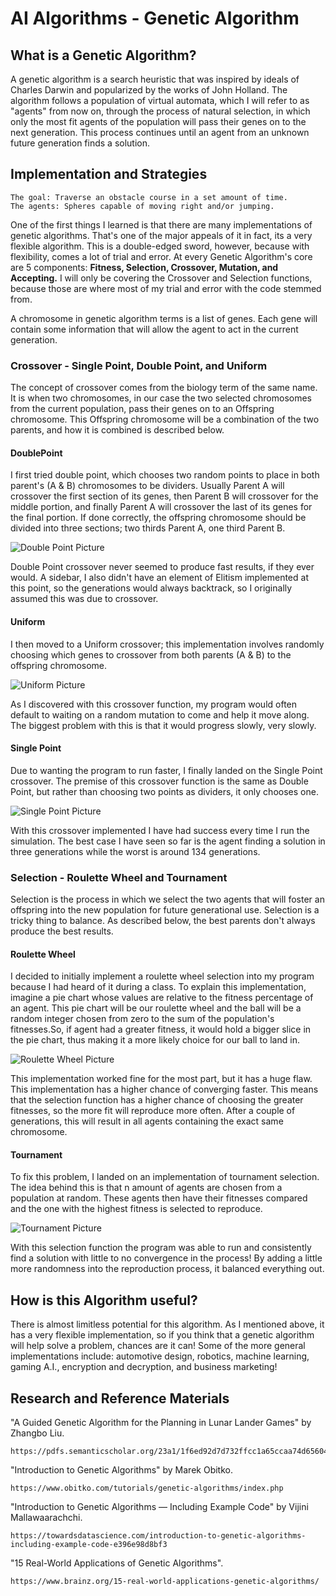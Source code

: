 # AI Algorithms - Genetic Algorithm

## What is a Genetic Algorithm?
A genetic algorithm is a search heuristic that was inspired by ideals of Charles Darwin and popularized by the works of John Holland. The algorithm follows a population of virtual automata, which I will refer to as "agents" from now on, through the process of natural selection, in which only the most fit agents of the population will pass their genes on to the next generation. This process continues until an agent from an unknown future generation finds a solution. 

## Implementation and Strategies

    The goal: Traverse an obstacle course in a set amount of time.
    The agents: Spheres capable of moving right and/or jumping.

One of the first things I learned is that there are many implementations of genetic algorithms. That's one of the major appeals of it in fact, its a very flexible algorithm. This is a double-edged sword, however, because with flexibility, comes a lot of trial and error. At every Genetic Algorithm's core are 5 components: **Fitness, Selection, Crossover, Mutation, and Accepting.** I will only be covering the Crossover and Selection functions, because those are where most of my trial and error with the code stemmed from.

A chromosome in genetic algorithm terms is a list of genes. Each gene will contain some information that will allow the agent to act in the current generation.

### Crossover - Single Point, Double Point, and Uniform
The concept of crossover comes from the biology term of the same name. It is when two chromosomes, in our case the two selected chromosomes from the current population, pass their genes on to an Offspring chromosome. This Offspring chromosome will be a combination of the two parents, and how it is combined is described below.

#### DoublePoint
I first tried double point, which chooses two random points to place in both parent's (A & B) chromosomes to be dividers. Usually Parent A will crossover the first section of its genes, then Parent B will crossover for the middle portion, and finally Parent A will crossover the last of its genes for the final portion. If done correctly, the offspring chromosome should be divided into three sections; two thirds Parent A, one third Parent B.

![Double Point Picture](https://github.com/VoluntadDeLacalle/Genetic-Alogrithm-Study/blob/master/Images/DoublePoint.png?raw=true)

Double Point crossover never seemed to produce fast results, if they ever would. A sidebar, I also didn't have an element of Elitism implemented at this point, so the generations would always backtrack, so I originally assumed this was due to crossover. 

#### Uniform
I then moved to a Uniform crossover; this implementation involves randomly choosing which genes to crossover from both parents (A & B) to the offspring chromosome.

![Uniform Picture](https://github.com/VoluntadDeLacalle/Genetic-Alogrithm-Study/blob/master/Images/Uniform.png?raw=true)

As I discovered with this crossover function, my program would often default to waiting on a random mutation to come and help it move along. The biggest problem with this is that it would progress slowly, very slowly. 

#### Single Point
Due to wanting the program to run faster, I finally landed on the Single Point crossover. The premise of this crossover function is the same as Double Point, but rather than choosing two points as dividers, it only chooses one.

![Single Point Picture](https://github.com/VoluntadDeLacalle/Genetic-Alogrithm-Study/blob/master/Images/SinglePoint.png?raw=true)

With this crossover implemented I have had success every time I run the simulation. The best case I have seen so far is the agent finding a solution in three generations while the worst is around 134 generations.

### Selection - Roulette Wheel and Tournament
Selection is the process in which we select the two agents that will foster an offspring into the new population for future generational use. Selection is a tricky thing to balance. As described below, the best parents don't always produce the best results.

#### Roulette Wheel
I decided to initially implement a roulette wheel selection into my program because I had heard of it during a class. To explain this implementation, imagine a pie chart whose values are relative to the fitness percentage of an agent. This pie chart will be our roulette wheel and the ball will be a random integer chosen from zero to the sum of the population's fitnesses.So, if agent had a greater fitness, it would hold a bigger slice in the pie chart, thus making it a more likely choice for our ball to land in.

![Roulette Wheel Picture](https://github.com/VoluntadDeLacalle/Genetic-Alogrithm-Study/blob/master/Images/RouletteWheel.png?raw=true)

This implementation worked fine for the most part, but it has a huge flaw. This implementation has a higher chance of converging faster. This means that the selection function has a higher chance of choosing the greater fitnesses, so the more fit will reproduce more often. After a couple of generations, this will result in all agents containing the exact same chromosome.

#### Tournament
To fix this problem, I landed on an implementation of tournament selection. The idea behind this is that n amount of agents are chosen from a population at random. These agents then have their fitnesses compared and the one with the highest fitness is selected to reproduce.

![Tournament Picture](https://github.com/VoluntadDeLacalle/Genetic-Alogrithm-Study/blob/master/Images/Tournament.png?raw=true)

With this selection function the program was able to run and consistently find a solution with little to no convergence in the process! By adding a little more randomness into the reproduction process, it balanced everything out.

## How is this Algorithm useful?
There is almost limitless potential for this algorithm. As I mentioned above, it has a very flexible implementation, so if you think that a genetic algorithm will help solve a problem, chances are it can! Some of the more general implementations include: automotive design, robotics, machine learning, gaming A.I., encryption and decryption, and business marketing!

## Research and Reference Materials

"A Guided Genetic Algorithm for the Planning in Lunar Lander Games" by Zhangbo Liu.

    https://pdfs.semanticscholar.org/23a1/1f6ed92d7d732ffcc1a65ccaa74d65604385.pdf

"Introduction to Genetic Algorithms" by Marek Obitko.

    https://www.obitko.com/tutorials/genetic-algorithms/index.php

"Introduction to Genetic Algorithms — Including Example Code" by Vijini Mallawaarachchi.

    https://towardsdatascience.com/introduction-to-genetic-algorithms-including-example-code-e396e98d8bf3

"15 Real-World Applications of Genetic Algorithms".

    https://www.brainz.org/15-real-world-applications-genetic-algorithms/

